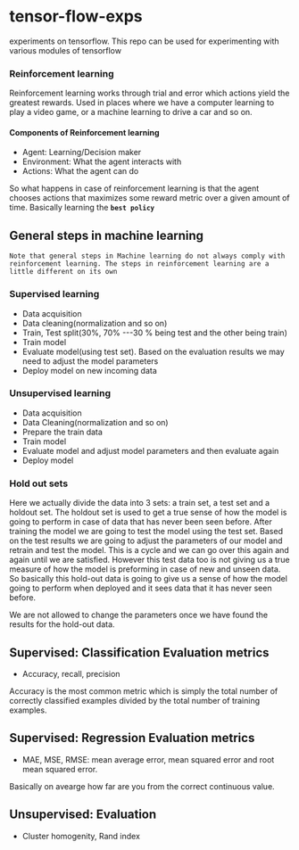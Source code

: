 # tensor-flow-exps
experiments on tensorflow. This repo can be used for experimenting with various modules of tensorflow

### Reinforcement learning

Reinforcement learning works through trial and error which actions yield the greatest rewards. Used in places where we have a computer learning to play a video game, or a machine learning to drive a car and so on. 

#### Components of Reinforcement learning

* Agent: Learning/Decision maker
* Environment: What the agent interacts with
* Actions: What the agent can do

So what happens in case of reinforcement learning is that the agent chooses actions that maximizes some reward metric over a given amount of time. Basically learning the **`best policy`**

## General steps in machine learning

`Note that general steps in Machine learning do not always comply with reinforcement learning. The steps in reinforcement learning are a little different on its own`

### Supervised learning

* Data acquisition
* Data cleaning(normalization and so on)
* Train, Test split(30%, 70% ---30 % being test and the other being train)
* Train model
* Evaluate model(using test set). Based on the evaluation results we may need to adjust the model parameters
* Deploy model on new incoming data

### Unsupervised learning

* Data acquisition
* Data Cleaning(normalization and so on)
* Prepare the train data
* Train model
* Evaluate model and adjust model parameters and then evaluate again
* Deploy model 

### Hold out sets

Here we actually divide the data into 3 sets: a train set, a test set and a holdout set. The holdout set is used to get a true sense of how the model is going to perform in case of data that has never been seen before. After training the model we are going to test the model using the test set. Based on the test results we are going to adjust the parameters of our model and retrain and test the model. This is a cycle and we can go over this again and again until we are satisfied. However this test data too is not giving us a true measure of how the model is preforming in case of new and unseen data. So basically this hold-out data is going to give us a sense of how the model going to perform when deployed and it sees data that it has never seen before.

We are not allowed to change the parameters once we have found the results for the hold-out data.

## Supervised: Classification Evaluation metrics

* Accuracy, recall, precision

Accuracy is the most common metric which is simply the total number of correctly classified examples divided by the total number of training examples.

## Supervised: Regression Evaluation metrics

* MAE, MSE, RMSE: mean average error, mean squared error and root mean squared error. 

Basically on avearge how far are you from the correct continuous value.

## Unsupervised: Evaluation

* Cluster homogenity, Rand index